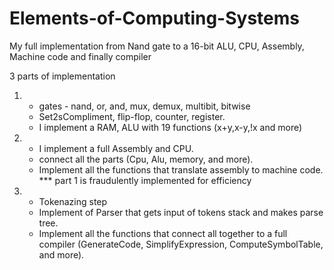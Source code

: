 # Elements-of-Computing-Systems
My full implementation from Nand gate to a 16-bit ALU, CPU, Assembly, Machine code and finally compiler

3 parts of implementation

1. - gates - nand, or, and, mux, demux, multibit, bitwise
   - Set2sCompliment, flip-flop, counter, register.
   - I implement a RAM, ALU with 19 functions (x+y,x-y,!x and more)

2. - I implement a full Assembly and CPU.
   - connect all the parts (Cpu, Alu, memory, and more).
   - Implement all the functions that translate assembly to machine code.
   *** part 1 is fraudulently implemented for efficiency
  
3. - Tokenazing step
   - Implement of Parser that gets input of tokens stack and makes parse tree.
   - Implement all the functions that connect all together to a full compiler (GenerateCode, SimplifyExpression, ComputeSymbolTable, and more).
